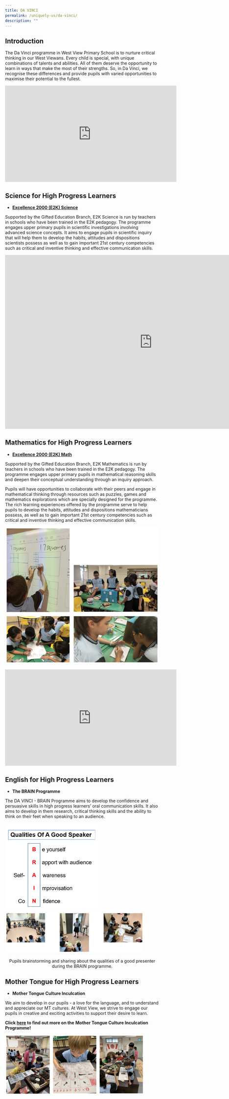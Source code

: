 ```yaml
---
title: DA VINCI
permalink: /uniquely-us/da-vinci/
description: ""
---
```

Introduction
------------

The Da Vinci programme in West View Primary School is to nurture critical thinking in our West Viewans. Every child is special, with unique combinations of talents and abilities. All of them deserve the opportunity to learn in ways that make the most of their strengths. So, in Da Vinci, we recognise these differences and provide pupils with varied opportunities to maximise their potential to the fullest.

<iframe allowfullscreen="" allow="accelerometer; autoplay; clipboard-write; encrypted-media; gyroscope; picture-in-picture" frameborder="0" title="YouTube video player" src="https://www.youtube.com/embed/kHzBzyFW-Io" height="315" width="560"></iframe>

Science for High Progress Learners
----------------------------------

*   **[Excellence 2000 (E2K) Science](http://moe.gov.sg/programmes/high-ability-learners)**

  

Supported by the Gifted Education Branch, E2K Science is run by teachers in schools who have been trained in the E2K pedagogy. The programme engages upper primary pupils in scientific investigations involving advanced science concepts. It aims to engage pupils in scientific inquiry that will help them to develop the habits, attitudes and dispositions scientists possess as well as to gain important 21st century competencies such as critical and inventive thinking and effective communication skills.

<iframe allowfullscreen="true" height="569" width="960" frameborder="0" src="https://docs.google.com/presentation/d/e/2PACX-1vQoepLqrRgFFD9W68q2bZz1dAimKu_cCZA5deMfJk21h1ajmEIjO5Ib5oPQgKmbvbqanszZNeSCINB6/embed?start=false&amp;loop=false&amp;delayms=3000"></iframe>

Mathematics for High Progress Learners
--------------------------------------

*   **[Excellence 2000 (E2K) Math](http://moe.gov.sg/programmes/high-ability-learners)**

  

Supported by the Gifted Education Branch, E2K Mathematics is run by teachers in schools who have been trained in the E2K pedagogy. The programme engages upper primary pupils in mathematical reasoning skills and deepen their conceptual understanding through an inquiry approach.

  

Pupils will have opportunities to collaborate with their peers and engage in mathematical thinking through resources such as puzzles, games and mathematics explorations which are specially designed for the programme. The rich learning experiences offered by the programme serve to help pupils to develop the habits, attitudes and dispositions mathematicians possess, as well as to gain important 21st century competencies such as critical and inventive thinking and effective communication skills.

![Mathematics for High Progress Learners](/images/Mathematics%20for%20High%20Progress%20Learners.jpg)

<iframe width="560" height="315" src="https://www.youtube.com/embed/IA35ghwVUzE" title="YouTube video player" frameborder="0" allow="accelerometer; autoplay; clipboard-write; encrypted-media; gyroscope; picture-in-picture" allowfullscreen></iframe>

English for High Progress Learners
----------------------------------

*   **The BRAIN Programme**

  

The DA VINCI - BRAIN Programme aims to develop the confidence and persuasive skills in high progress learners’ oral communication skills. It also aims to develop in them research, critical thinking skills and the ability to think on their feet when speaking to an audience.

<style>  
img {  
  display: block;  
  margin-left: auto;  
  margin-right: auto;  
}  
</style>  
<body><img src="/images/Qualities%20Of%20A%20Good%20Speaker.png" alt="English for High Progress Learners" style="width:60%;">  
  
</body>

<br>

<style>  
img {  
  display: block;  
  margin-left: auto;  
  margin-right: auto;  
}  
</style>  
<body><img src="/images/Pupils%20Brainstorming.jpg" alt="Pupils brainstorming and sharing about the qualities of a good presenter during the BRAIN programme." style="width:90%;">  
  
</body>

<p style="text-align:center;">Pupils brainstorming and sharing about the qualities of a good presenter during the BRAIN programme.</p>

Mother Tongue for High Progress Learners
----------------------------------------

*   **Mother Tongue Culture Inculcation**

  

We aim to develop in our pupils - a love for the language, and to understand and appreciate our MT cultures. At West View, we strive to engage our pupils in creative and exciting activities to support their desire to learn.

**Click [here](/our-curriculum/mother-tongue-languages/enrichment-programmes-n-support) to find out more on the** **Mother Tongue Culture Inculcation Programme!**

<style>  
img {  
  display: block;  
  margin-left: auto;  
  margin-right: auto;  
}  
</style>  
<body><img src="/images/Mother%20Tongue%20Culture%20Inculcation.jpg" alt="Mother Tongue Culture Inculcation" style="width:90%;">  
  
</body>